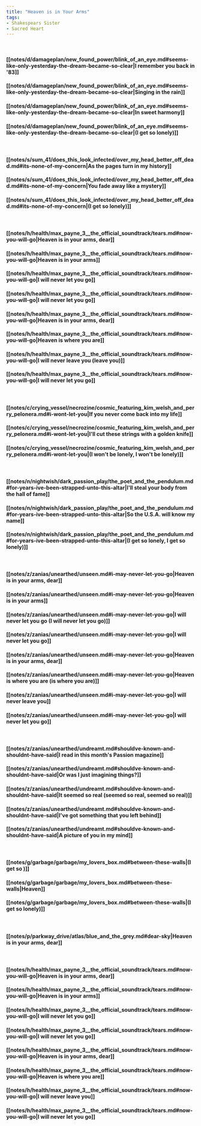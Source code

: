 ```yaml
---
title: "Heaven is in Your Arms"
tags:
- Shakespears Sister
- Sacred Heart
---
```

&nbsp;
#### [[notes/d/damageplan/new_found_power/blink_of_an_eye.md#seems-like-only-yesterday-the-dream-became-so-clear|I remember you back in '83]]
#### [[notes/d/damageplan/new_found_power/blink_of_an_eye.md#seems-like-only-yesterday-the-dream-became-so-clear|Singing in the rain]]
#### [[notes/d/damageplan/new_found_power/blink_of_an_eye.md#seems-like-only-yesterday-the-dream-became-so-clear|In sweet harmony]]
#### [[notes/d/damageplan/new_found_power/blink_of_an_eye.md#seems-like-only-yesterday-the-dream-became-so-clear|(I get so lonely)]]
&nbsp;
#### [[notes/s/sum_41/does_this_look_infected/over_my_head_better_off_dead.md#its-none-of-my-concern|As the pages turn in my history]]
#### [[notes/s/sum_41/does_this_look_infected/over_my_head_better_off_dead.md#its-none-of-my-concern|You fade away like a mystery]]
#### [[notes/s/sum_41/does_this_look_infected/over_my_head_better_off_dead.md#its-none-of-my-concern|(I get so lonely)]]
&nbsp;
#### [[notes/h/health/max_payne_3__the_official_soundtrack/tears.md#now-you-will-go|Heaven is in your arms, dear]]
#### [[notes/h/health/max_payne_3__the_official_soundtrack/tears.md#now-you-will-go|Heaven is in your arms]]
#### [[notes/h/health/max_payne_3__the_official_soundtrack/tears.md#now-you-will-go|I will never let you go]]
#### [[notes/h/health/max_payne_3__the_official_soundtrack/tears.md#now-you-will-go|I will never let you go]]
#### [[notes/h/health/max_payne_3__the_official_soundtrack/tears.md#now-you-will-go|Heaven is in your arms, dear]]
#### [[notes/h/health/max_payne_3__the_official_soundtrack/tears.md#now-you-will-go|Heaven is where you are]]
#### [[notes/h/health/max_payne_3__the_official_soundtrack/tears.md#now-you-will-go|I will never leave you (leave you)]]
#### [[notes/h/health/max_payne_3__the_official_soundtrack/tears.md#now-you-will-go|I will never let you go]]
&nbsp;
#### [[notes/c/crying_vessel/necrozine/cosmic_featuring_kim_welsh_and_perry_pelonera.md#i-wont-let-you|If you never come back into my life]]
#### [[notes/c/crying_vessel/necrozine/cosmic_featuring_kim_welsh_and_perry_pelonera.md#i-wont-let-you|I'll cut these strings with a golden knife]]
#### [[notes/c/crying_vessel/necrozine/cosmic_featuring_kim_welsh_and_perry_pelonera.md#i-wont-let-you|(I won't be lonely, I won't be lonely)]]
&nbsp;
#### [[notes/n/nightwish/dark_passion_play/the_poet_and_the_pendulum.md#for-years-ive-been-strapped-unto-this-altar|I'll steal your body from the hall of fame]]
#### [[notes/n/nightwish/dark_passion_play/the_poet_and_the_pendulum.md#for-years-ive-been-strapped-unto-this-altar|So the U.S.A. will know my name]]
#### [[notes/n/nightwish/dark_passion_play/the_poet_and_the_pendulum.md#for-years-ive-been-strapped-unto-this-altar|(I get so lonely, I get so lonely)]]
&nbsp;
#### [[notes/z/zanias/unearthed/unseen.md#i-may-never-let-you-go|Heaven is in your arms, dear]]
#### [[notes/z/zanias/unearthed/unseen.md#i-may-never-let-you-go|Heaven is in your arms]]
#### [[notes/z/zanias/unearthed/unseen.md#i-may-never-let-you-go|I will never let you go (I will never let you go)]]
#### [[notes/z/zanias/unearthed/unseen.md#i-may-never-let-you-go|I will never let you go]]
#### [[notes/z/zanias/unearthed/unseen.md#i-may-never-let-you-go|Heaven is in your arms, dear]]
#### [[notes/z/zanias/unearthed/unseen.md#i-may-never-let-you-go|Heaven is where you are (is where you are)]]
#### [[notes/z/zanias/unearthed/unseen.md#i-may-never-let-you-go|I will never leave you]]
#### [[notes/z/zanias/unearthed/unseen.md#i-may-never-let-you-go|I will never let you go]]
&nbsp;
#### [[notes/z/zanias/unearthed/undreamt.md#shouldve-known-and-shouldnt-have-said|I read in this month's Passion magazine]]
#### [[notes/z/zanias/unearthed/undreamt.md#shouldve-known-and-shouldnt-have-said|Or was I just imagining things?]]
#### [[notes/z/zanias/unearthed/undreamt.md#shouldve-known-and-shouldnt-have-said|It seemed so real (seemed so real, seemed so real)]]
#### [[notes/z/zanias/unearthed/undreamt.md#shouldve-known-and-shouldnt-have-said|I've got something that you left behind]]
#### [[notes/z/zanias/unearthed/undreamt.md#shouldve-known-and-shouldnt-have-said|A picture of you in my mind]]
&nbsp;
#### [[notes/g/garbage/garbage/my_lovers_box.md#between-these-walls|(I get so )]]
#### [[notes/g/garbage/garbage/my_lovers_box.md#between-these-walls|Heaven]]
#### [[notes/g/garbage/garbage/my_lovers_box.md#between-these-walls|(I get so lonely)]]
&nbsp;
#### [[notes/p/parkway_drive/atlas/blue_and_the_grey.md#dear-sky|Heaven is in your arms, dear]]
&nbsp;
#### [[notes/h/health/max_payne_3__the_official_soundtrack/tears.md#now-you-will-go|Heaven is in your arms, dear]]
#### [[notes/h/health/max_payne_3__the_official_soundtrack/tears.md#now-you-will-go|Heaven is in your arms]]
#### [[notes/h/health/max_payne_3__the_official_soundtrack/tears.md#now-you-will-go|I will never let you go]]
#### [[notes/h/health/max_payne_3__the_official_soundtrack/tears.md#now-you-will-go|I will never let you go]]
#### [[notes/h/health/max_payne_3__the_official_soundtrack/tears.md#now-you-will-go|Heaven is in your arms, dear]]
#### [[notes/h/health/max_payne_3__the_official_soundtrack/tears.md#now-you-will-go|Heaven is where you are]]
#### [[notes/h/health/max_payne_3__the_official_soundtrack/tears.md#now-you-will-go|I will never leave you]]
#### [[notes/h/health/max_payne_3__the_official_soundtrack/tears.md#now-you-will-go|I will never let you go]]
